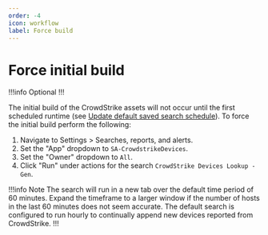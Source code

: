 ```yaml
---
order: -4
icon: workflow
label: Force build
---
```


# Force initial build

!!!info Optional
!!!

The initial build of the CrowdStrike assets will not occur until the first scheduled runtime (see [Update default saved search schedule](build.md)). To force the initial build perform the following:

1. Navigate to Settings > Searches, reports, and alerts.
2. Set the "App" dropdown to `SA-CrowdstrikeDevices`.
3. Set the "Owner" dropdown to `All`.
4. Click "Run" under actions for the search `CrowdStrike Devices Lookup - Gen`.

!!!info Note
The search will run in a new tab over the default time period of 60 minutes. Expand the timeframe to a larger window if the number of hosts in the last 60 minutes does not seem accurate. The default search is configured to run hourly to continually append new devices reported from CrowdStrike.
!!!